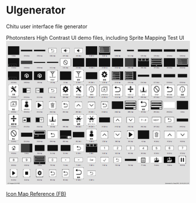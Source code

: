 # UIgenerator
Chitu user interface file generator

Photonsters High Contrast UI demo files, including Sprite Mapping Test UI
[![PSHC_2_8_UI_190427](https://github.com/Photonsters/UIgenerator/blob/master/PSHC_2_8_UI_190427/PSHC_2_8_UI_190427.png)](/PSHC_2_8_UI_190427/)

[Icon Map Reference (FB)](https://www.facebook.com/groups/AnycubicPhoton/permalink/1641360469341922/)
